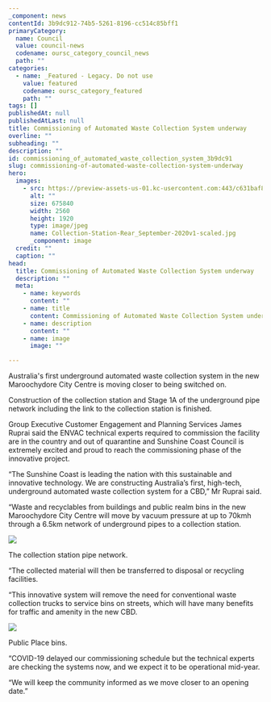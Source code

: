```yaml
---
_component: news
contentId: 3b9dc912-74b5-5261-8196-cc514c85bff1
primaryCategory:
  name: Council
  value: council-news
  codename: oursc_category_council_news
  path: ""
categories:
  - name: _Featured - Legacy. Do not use
    value: featured
    codename: oursc_category_featured
    path: ""
tags: []
publishedAt: null
publishedAtLast: null
title: Commissioning of Automated Waste Collection System underway
overline: ""
subheading: ""
description: ""
id: commissioning_of_automated_waste_collection_system_3b9dc91
slug: commissioning-of-automated-waste-collection-system-underway
hero:
  images:
    - src: https://preview-assets-us-01.kc-usercontent.com:443/c631baf8-1b46-001f-580c-d0001b68b4a8/f887906a-388a-4244-aa6a-ad3d6717d092/Collection-Station-Rear_September-2020v1-scaled.jpg
      alt: ""
      size: 675840
      width: 2560
      height: 1920
      type: image/jpeg
      name: Collection-Station-Rear_September-2020v1-scaled.jpg
      _component: image
  credit: ""
  caption: ""
head:
  title: Commissioning of Automated Waste Collection System underway
  description: ""
  meta:
    - name: keywords
      content: ""
    - name: title
      content: Commissioning of Automated Waste Collection System underway
    - name: description
      content: ""
    - name: image
      image: ""

---
```

Australia's first underground automated waste collection system in the new Maroochydore City Centre is moving closer to being switched on.

Construction of the collection station and Stage 1A of the underground pipe network including the link to the collection station is finished.

Group Executive Customer Engagement and Planning Services James Ruprai said the ENVAC technical experts required to commission the facility are in the country and out of quarantine and Sunshine Coast Council is extremely excited and proud to reach the commissioning phase of the innovative project.

“The Sunshine Coast is leading the nation with this sustainable and innovative technology. We are constructing Australia’s first, high-tech, underground automated waste collection system for a CBD,” Mr Ruprai said.

“Waste and recyclables from buildings and public realm bins in the new Maroochydore City Centre will move by vacuum pressure at up to 70kmh through a 6.5km network of underground pipes to a collection station.

![](https://preview-assets-us-01.kc-usercontent.com:443/c631baf8-1b46-001f-580c-d0001b68b4a8/301f68d0-14d1-489d-a542-87b6795146b4/Collection-Station-Pipe-Network_September-2020v1-1024x768.jpg)

The collection station pipe network.

“The collected material will then be transferred to disposal or recycling facilities.

“This innovative system will remove the need for conventional waste collection trucks to service bins on streets, which will have many benefits for traffic and amenity in the new CBD.

![](https://preview-assets-us-01.kc-usercontent.com:443/c631baf8-1b46-001f-580c-d0001b68b4a8/b6d3b80e-a856-42e9-9355-32140d36dc79/Maroochydore-PDA_Public-Place-Bins-.jpg)

Public Place bins.

“COVID-19 delayed our commissioning schedule but the technical experts are checking the systems now, and we expect it to be operational mid-year.

“We will keep the community informed as we move closer to an opening date.”
